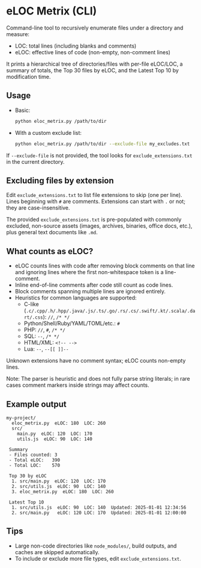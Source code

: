 # eLOC Metrix (CLI)

Command-line tool to recursively enumerate files under a directory and measure:

- LOC: total lines (including blanks and comments)
- eLOC: effective lines of code (non-empty, non-comment lines)

It prints a hierarchical tree of directories/files with per-file eLOC/LOC, a summary of totals, the Top 30 files by eLOC, and the Latest Top 10 by modification time.

## Usage

- Basic:
  
  ```bash
  python eloc_metrix.py /path/to/dir
  ```

- With a custom exclude list:
  
  ```bash
  python eloc_metrix.py /path/to/dir --exclude-file my_excludes.txt
  ```

If `--exclude-file` is not provided, the tool looks for `exclude_extensions.txt` in the current directory.

## Excluding files by extension

Edit `exclude_extensions.txt` to list file extensions to skip (one per line). Lines beginning with `#` are comments. Extensions can start with `.` or not; they are case-insensitive.

The provided `exclude_extensions.txt` is pre-populated with commonly excluded, non-source assets (images, archives, binaries, office docs, etc.), plus general text documents like `.md`.

## What counts as eLOC?

- eLOC counts lines with code after removing block comments on that line and ignoring lines where the first non-whitespace token is a line-comment.
- Inline end-of-line comments after code still count as code lines.
- Block comments spanning multiple lines are ignored entirely.
- Heuristics for common languages are supported:
  - C-like (`.c/.cpp/.h/.hpp/.java/.js/.ts/.go/.rs/.cs/.swift/.kt/.scala/.dart/.css`): `//`, `/* */`
  - Python/Shell/Ruby/YAML/TOML/etc.: `#`
  - PHP: `//`, `#`, `/* */`
  - SQL: `--`, `/* */`
  - HTML/XML: `<!-- -->`
  - Lua: `--`, `--[[ ]]--`

Unknown extensions have no comment syntax; eLOC counts non-empty lines.

Note: The parser is heuristic and does not fully parse string literals; in rare cases comment markers inside strings may affect counts.

## Example output

```
my-project/
  eloc_metrix.py  eLOC: 180  LOC: 260
  src/
    main.py  eLOC: 120  LOC: 170
    utils.js  eLOC: 90  LOC: 140

 Summary
 - Files counted: 3
 - Total eLOC:   390
 - Total LOC:    570
 
 Top 30 by eLOC
  1. src/main.py  eLOC: 120  LOC: 170
  2. src/utils.js  eLOC: 90  LOC: 140
  3. eloc_metrix.py  eLOC: 180  LOC: 260

 Latest Top 10
  1. src/utils.js  eLOC: 90  LOC: 140  Updated: 2025-01-01 12:34:56
  2. src/main.py   eLOC: 120 LOC: 170  Updated: 2025-01-01 12:00:00
```

## Tips

- Large non-code directories like `node_modules/`, build outputs, and caches are skipped automatically.
- To include or exclude more file types, edit `exclude_extensions.txt`.
